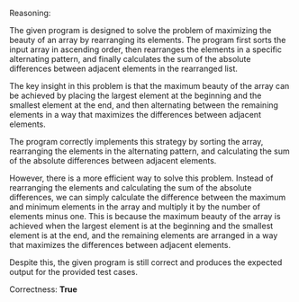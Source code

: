 Reasoning:

The given program is designed to solve the problem of maximizing the beauty of an array by rearranging its elements. The program first sorts the input array in ascending order, then rearranges the elements in a specific alternating pattern, and finally calculates the sum of the absolute differences between adjacent elements in the rearranged list.

The key insight in this problem is that the maximum beauty of the array can be achieved by placing the largest element at the beginning and the smallest element at the end, and then alternating between the remaining elements in a way that maximizes the differences between adjacent elements.

The program correctly implements this strategy by sorting the array, rearranging the elements in the alternating pattern, and calculating the sum of the absolute differences between adjacent elements.

However, there is a more efficient way to solve this problem. Instead of rearranging the elements and calculating the sum of the absolute differences, we can simply calculate the difference between the maximum and minimum elements in the array and multiply it by the number of elements minus one. This is because the maximum beauty of the array is achieved when the largest element is at the beginning and the smallest element is at the end, and the remaining elements are arranged in a way that maximizes the differences between adjacent elements.

Despite this, the given program is still correct and produces the expected output for the provided test cases.

Correctness: **True**